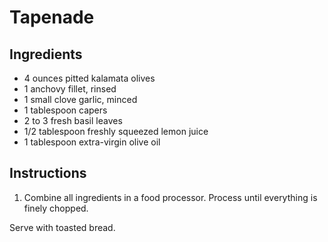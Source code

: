 # Tapenade

## Ingredients

- 4 ounces pitted kalamata olives
- 1 anchovy fillet, rinsed
- 1 small clove garlic, minced
- 1 tablespoon capers
- 2 to 3 fresh basil leaves
- 1/2 tablespoon freshly squeezed lemon juice
- 1 tablespoon extra-virgin olive oil

## Instructions

1. Combine all ingredients in a food processor. Process until everything is finely chopped.

Serve with toasted bread.
